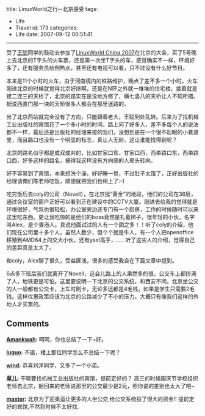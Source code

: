 title: LinuxWorld之行--北京感受
tags:
  - Life
  - Travel
id: 173
categories:
  - Life
date: 2007-09-12 00:51:41
---

受了[王聪](http://wangcong.org)同学的鼓动去参加了[LinuxWorld China 2007](http://linux.chinaunix.net/linuxworld/main.shtml)在北京的大会，买了5号晚上去北京的T字头的火车票，还是第一次坐T字头的车，感觉确实不一样，环境好多了，还有服务员给倒热水，甚至还有电视可以看，只不过没有什么好节目。

本来是11个小时的火车，由于河南境内的铁路维护，晚点了差不多一个小时，火车刚进北京的时候就觉得北京好挤啊，还是在N环之外就一堆堆的住宅楼，接着就是接二连三的天桥了，北京的路实在是没地方修了，横七竖八的天桥让人不知所措。据说西直门那一块的天桥很多人都会在那里迷路的。

出了北京西站就完全没有了方向，只能跟着老大，王聪到处乱转。后来为了找机械工业出版社的宾馆花了一个多小时的时间，路上问了好多人，差不多每个人的说法都不一样，最后还是出版社的经理来接的我们，没想到是在一个很不起眼的小巷道里，而且路口也没有一个明显的标志，真让人无耐，这让谁能找得到呢？

北京的路名似乎都是成双成对的，比如甘家口东，甘家口西，西单路口东，西单路口西，好多这样的路名，搞得我这样没有方向感的人晕头转向。

好不容易到了宾馆，本来想洗个澡，好好睡一觉，不过肚子太饿了，正好出版社的经理请俺们陈老师吃饭，顺便就把我们也稍上了:-)

吃完饭后去coly的公司（Novell），在北京挺“黄金”的地段，他们的公司在36层，通过会议室的窗户正好可以看到正在建设中的CCTV大厦。刚进去给我的觉得就是环境很好，气氛也很轻松，办公室旁边还专门有一个厨房，工作的时候随时可以来这里吃东西。更让我吃惊的是他们的boss竟然是扎着辫子，很年轻的小伙，名字叫Alex，是个香港人。具说他面试过的人有一个团之多！！听了coly的介绍，他们现在公司里十多个人，虽然人数少，但个个就是牛人，有一个人把openoffice移殖到AMD64上的交大小伙，还有yast高手，……听了这些人的介绍，觉得自己的差距真是太大了。

和coly，Alex聊了很久，受益匪浅，很多的感受我会在下篇文章中提到。

6点多下班后我们就离开了Novell，这会儿路上的人果然多的很，公交车上都挤满了人，地铁更是可怕。这里要说明一下北京的公交系统，和西安不同，北京坐公交的人一般都有公交卡，上车时刷卡，无论多远都是4毛钱，如果是学生只需要2毛钱。这样优惠政策应该为北京的公路减少了不小的压力。大概只有像我们这样的外地人才买票的。
## Comments

**[Amankwah](#1637 "2007-09-12 07:37:33"):** 呵呵，你也总结了一下~好。

**[luguo](#1641 "2007-09-12 13:05:28"):** 不错，楼上那位同学怎么不总结一下呢？

**[wind](#1642 "2007-09-12 19:37:46"):** 恭喜刘洋同学，又多了一个小弟。

**[草儿](#1645 "2007-09-12 22:03:57"):** 干嘛要找机械工业出版社的宾馆，提前定好的？ 高三的时候国庆节学校组织老师去北京，据回来的老师说那里的公交最少是2元，照你说的差别也太大了吧~

**[master](#1648 "2007-09-12 23:47:09"):** 北京为了迎奥运让更多的人坐公交,给公交系统投了很大的资金!! 提前定好的宾馆,不然到时候不太好找.

